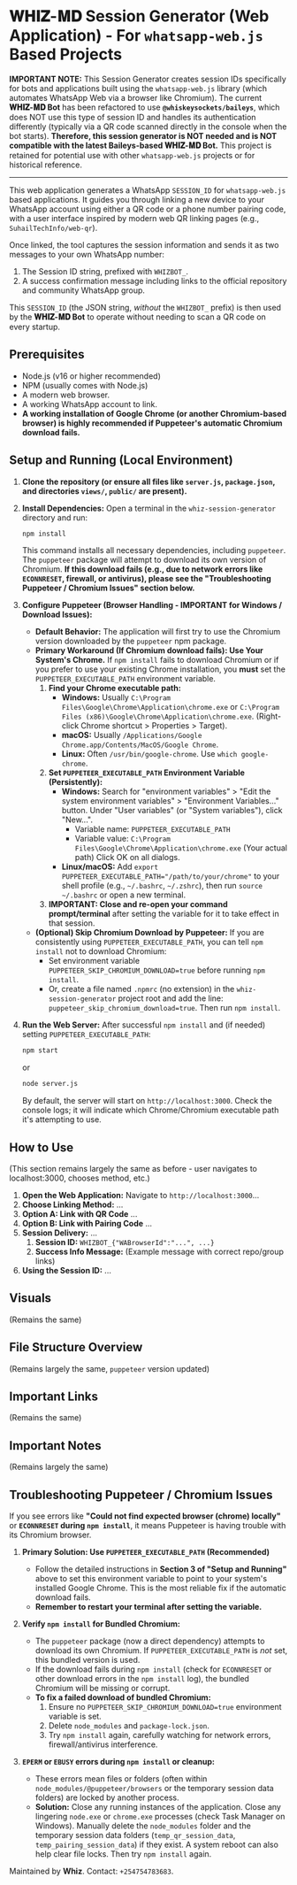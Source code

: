 # 𝐖𝐇𝐈𝐙-𝐌𝐃 Session Generator (Web Application) - For `whatsapp-web.js` Based Projects

**IMPORTANT NOTE:** This Session Generator creates session IDs specifically for bots and applications built using the `whatsapp-web.js` library (which automates WhatsApp Web via a browser like Chromium).
The current **𝐖𝐇𝐈𝐙-𝐌𝐃 Bot** has been refactored to use **`@whiskeysockets/baileys`**, which does NOT use this type of session ID and handles its authentication differently (typically via a QR code scanned directly in the console when the bot starts).
**Therefore, this session generator is NOT needed and is NOT compatible with the latest Baileys-based 𝐖𝐇𝐈𝐙-𝐌𝐃 Bot.**
This project is retained for potential use with other `whatsapp-web.js` projects or for historical reference.

---

This web application generates a WhatsApp `SESSION_ID` for `whatsapp-web.js` based applications. It guides you through linking a new device to your WhatsApp account using either a QR code or a phone number pairing code, with a user interface inspired by modern web QR linking pages (e.g., `SuhailTechInfo/web-qr`).

Once linked, the tool captures the session information and sends it as two messages to your own WhatsApp number:
1.  The Session ID string, prefixed with `WHIZBOT_`.
2.  A success confirmation message including links to the official repository and community WhatsApp group.

This `SESSION_ID` (the JSON string, *without* the `WHIZBOT_` prefix) is then used by the **𝐖𝐇𝐈𝐙-𝐌𝐃 Bot** to operate without needing to scan a QR code on every startup.

## Prerequisites

*   Node.js (v16 or higher recommended)
*   NPM (usually comes with Node.js)
*   A modern web browser.
*   A working WhatsApp account to link.
*   **A working installation of Google Chrome (or another Chromium-based browser) is highly recommended if Puppeteer's automatic Chromium download fails.**

## Setup and Running (Local Environment)

1.  **Clone the repository (or ensure all files like `server.js`, `package.json`, and directories `views/`, `public/` are present).**

2.  **Install Dependencies:**
    Open a terminal in the `whiz-session-generator` directory and run:
    ```bash
    npm install
    ```
    This command installs all necessary dependencies, including `puppeteer`. The `puppeteer` package will attempt to download its own version of Chromium. **If this download fails (e.g., due to network errors like `ECONNRESET`, firewall, or antivirus), please see the "Troubleshooting Puppeteer / Chromium Issues" section below.**

3.  **Configure Puppeteer (Browser Handling - IMPORTANT for Windows / Download Issues):**
    *   **Default Behavior:** The application will first try to use the Chromium version downloaded by the `puppeteer` npm package.
    *   **Primary Workaround (If Chromium download fails): Use Your System's Chrome.**
        If `npm install` fails to download Chromium or if you prefer to use your existing Chrome installation, you **must** set the `PUPPETEER_EXECUTABLE_PATH` environment variable.
        1.  **Find your Chrome executable path:**
            *   **Windows:** Usually `C:\Program Files\Google\Chrome\Application\chrome.exe` or `C:\Program Files (x86)\Google\Chrome\Application\chrome.exe`. (Right-click Chrome shortcut > Properties > Target).
            *   **macOS:** Usually `/Applications/Google Chrome.app/Contents/MacOS/Google Chrome`.
            *   **Linux:** Often `/usr/bin/google-chrome`. Use `which google-chrome`.
        2.  **Set `PUPPETEER_EXECUTABLE_PATH` Environment Variable (Persistently):**
            *   **Windows:** Search for "environment variables" > "Edit the system environment variables" > "Environment Variables..." button. Under "User variables" (or "System variables"), click "New...".
                *   Variable name: `PUPPETEER_EXECUTABLE_PATH`
                *   Variable value: `C:\Program Files\Google\Chrome\Application\chrome.exe` (Your actual path)
                Click OK on all dialogs.
            *   **Linux/macOS:** Add `export PUPPETEER_EXECUTABLE_PATH="/path/to/your/chrome"` to your shell profile (e.g., `~/.bashrc`, `~/.zshrc`), then run `source ~/.bashrc` or open a new terminal.
        3.  **IMPORTANT: Close and re-open your command prompt/terminal** after setting the variable for it to take effect in that session.
    *   **(Optional) Skip Chromium Download by Puppeteer:** If you are consistently using `PUPPETEER_EXECUTABLE_PATH`, you can tell `npm install` not to download Chromium:
        *   Set environment variable `PUPPETEER_SKIP_CHROMIUM_DOWNLOAD=true` before running `npm install`.
        *   Or, create a file named `.npmrc` (no extension) in the `whiz-session-generator` project root and add the line: `puppeteer_skip_chromium_download=true`. Then run `npm install`.

4.  **Run the Web Server:**
    After successful `npm install` and (if needed) setting `PUPPETEER_EXECUTABLE_PATH`:
    ```bash
    npm start
    ```
    or
    ```bash
    node server.js
    ```
    By default, the server will start on `http://localhost:3000`. Check the console logs; it will indicate which Chrome/Chromium executable path it's attempting to use.

## How to Use
(This section remains largely the same as before - user navigates to localhost:3000, chooses method, etc.)
1.  **Open the Web Application:** Navigate to `http://localhost:3000`...
2.  **Choose Linking Method:** ...
3.  **Option A: Link with QR Code** ...
4.  **Option B: Link with Pairing Code** ...
5.  **Session Delivery:** ...
    1.  **Session ID:** `WHIZBOT_{"WABrowserId":"...", ...}`
    2.  **Success Info Message:** (Example message with correct repo/group links)
6.  **Using the Session ID:** ...

## Visuals
(Remains the same)

## File Structure Overview
(Remains largely the same, `puppeteer` version updated)

## Important Links
(Remains the same)

## Important Notes
(Remains largely the same)

## Troubleshooting Puppeteer / Chromium Issues

If you see errors like **"Could not find expected browser (chrome) locally"** or **`ECONNRESET` during `npm install`**, it means Puppeteer is having trouble with its Chromium browser.

1.  **Primary Solution: Use `PUPPETEER_EXECUTABLE_PATH` (Recommended)**
    *   Follow the detailed instructions in **Section 3 of "Setup and Running"** above to set this environment variable to point to your system's installed Google Chrome. This is the most reliable fix if the automatic download fails.
    *   **Remember to restart your terminal after setting the variable.**

2.  **Verify `npm install` for Bundled Chromium:**
    *   The `puppeteer` package (now a direct dependency) attempts to download its own Chromium. If `PUPPETEER_EXECUTABLE_PATH` is *not* set, this bundled version is used.
    *   If the download fails during `npm install` (check for `ECONNRESET` or other download errors in the `npm install` log), the bundled Chromium will be missing or corrupt.
    *   **To fix a failed download of bundled Chromium:**
        1.  Ensure no `PUPPETEER_SKIP_CHROMIUM_DOWNLOAD=true` environment variable is set.
        2.  Delete `node_modules` and `package-lock.json`.
        3.  Try `npm install` again, carefully watching for network errors, firewall/antivirus interference.

3.  **`EPERM` or `EBUSY` errors during `npm install` or cleanup:**
    *   These errors mean files or folders (often within `node_modules/@puppeteer/browsers` or the temporary session data folders) are locked by another process.
    *   **Solution:** Close any running instances of the application. Close any lingering `node.exe` or `chrome.exe` processes (check Task Manager on Windows). Manually delete the `node_modules` folder and the temporary session data folders (`temp_qr_session_data`, `temp_pairing_session_data`) if they exist. A system reboot can also help clear file locks. Then try `npm install` again.

Maintained by **Whiz**. Contact: `+254754783683`.

